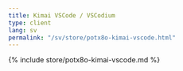 ```yaml
---
title: Kimai VSCode / VSCodium
type: client
lang: sv
permalink: "/sv/store/potx8o-kimai-vscode.html"
---
```


{% include store/potx8o-kimai-vscode.md %}